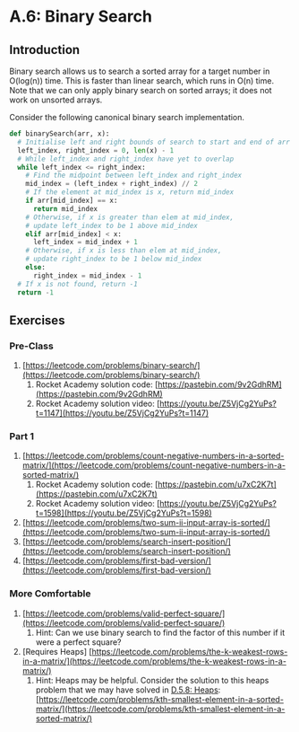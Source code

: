 # A.6: Binary Search

## Introduction

Binary search allows us to search a sorted array for a target number in O\(log\(n\)\) time. This is faster than linear search, which runs in O\(n\) time. Note that we can only apply binary search on sorted arrays; it does not work on unsorted arrays.

Consider the following canonical binary search implementation.

```python
def binarySearch(arr, x):
  # Initialise left and right bounds of search to start and end of arr
  left_index, right_index = 0, len(x) - 1
  # While left_index and right_index have yet to overlap
  while left_index <= right_index:
    # Find the midpoint between left_index and right_index
    mid_index = (left_index + right_index) // 2
    # If the element at mid_index is x, return mid_index
    if arr[mid_index] == x:
      return mid_index
    # Otherwise, if x is greater than elem at mid_index,
    # update left_index to be 1 above mid_index
    elif arr[mid_index] < x:
      left_index = mid_index + 1
    # Otherwise, if x is less than elem at mid_index,
    # update right_index to be 1 below mid_index
    else:
      right_index = mid_index - 1
  # If x is not found, return -1
  return -1
```

## Exercises

### Pre-Class

1. [https://leetcode.com/problems/binary-search/](https://leetcode.com/problems/binary-search/)
   1. Rocket Academy solution code: [https://pastebin.com/9v2GdhRM](https://pastebin.com/9v2GdhRM)
   2. Rocket Academy solution video: [https://youtu.be/Z5VjCg2YuPs?t=1147](https://youtu.be/Z5VjCg2YuPs?t=1147)

### Part 1

1. [https://leetcode.com/problems/count-negative-numbers-in-a-sorted-matrix/](https://leetcode.com/problems/count-negative-numbers-in-a-sorted-matrix/)
   1. Rocket Academy solution code: [https://pastebin.com/u7xC2K7t](https://pastebin.com/u7xC2K7t)
   2. Rocket Academy solution video: [https://youtu.be/Z5VjCg2YuPs?t=1598](https://youtu.be/Z5VjCg2YuPs?t=1598)
2. [https://leetcode.com/problems/two-sum-ii-input-array-is-sorted/](https://leetcode.com/problems/two-sum-ii-input-array-is-sorted/)
3. [https://leetcode.com/problems/search-insert-position/](https://leetcode.com/problems/search-insert-position/)
4. [https://leetcode.com/problems/first-bad-version/](https://leetcode.com/problems/first-bad-version/)

### More Comfortable

1. [https://leetcode.com/problems/valid-perfect-square/](https://leetcode.com/problems/valid-perfect-square/)
   1. Hint: Can we use binary search to find the factor of this number if it were a perfect square?
2. \[Requires Heaps\] [https://leetcode.com/problems/the-k-weakest-rows-in-a-matrix/](https://leetcode.com/problems/the-k-weakest-rows-in-a-matrix/)
   1. Hint: Heaps may be helpful. Consider the solution to this heaps problem that we may have solved in [D.5.8: Heaps](a.5-data-structures/a.5.8-heaps.md#part-3): [https://leetcode.com/problems/kth-smallest-element-in-a-sorted-matrix/](https://leetcode.com/problems/kth-smallest-element-in-a-sorted-matrix/)

